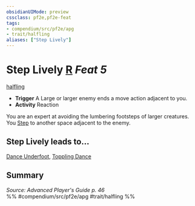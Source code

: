 ```yaml
---
obsidianUIMode: preview
cssclass: pf2e,pf2e-feat
tags:
- compendium/src/pf2e/apg
- trait/halfling
aliases: ["Step Lively"]
---
```

# Step Lively  [R](rules/core-rulebook/chapter-9-playing-the-game.md#Actions "Reaction") *Feat 5*  
[halfling](rules/traits/halfling.md)  

- **Trigger** A Large or larger enemy ends a move action adjacent to you.
- **Activity** Reaction

You are an expert at avoiding the lumbering footsteps of larger creatures. You [Step](rules/actions/step.md) to another space adjacent to the enemy.

## Step Lively leads to...

[Dance Underfoot](compendium/feats/dance-underfoot-apg.md), [Toppling Dance](compendium/feats/toppling-dance-apg.md)

## Summary

*Source: Advanced Player's Guide p. 46*  
%% #compendium/src/pf2e/apg #trait/halfling %%